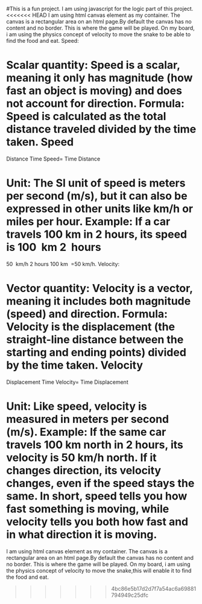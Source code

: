 #This is a fun project. I am using javascript for the logic part of this project.
<<<<<<< HEAD
I am using html canvas element as my container.
The canvas is a rectangular area on an html page.By default the canvas has no content and no border. This is where the game will be played.
On my board, i am using the physics concept of velocity to move the snake to be able to find the food and eat.
Speed:

Scalar quantity: Speed is a scalar, meaning it only has magnitude (how fast an object is moving) and does not account for direction.
Formula: Speed is calculated as the total distance traveled divided by the time taken.
Speed
=
Distance
Time
Speed=
Time
Distance
​

Unit: The SI unit of speed is meters per second (m/s), but it can also be expressed in other units like km/h or miles per hour.
Example: If a car travels 100 km in 2 hours, its speed is
100
 km
2
 hours
=
50
 km/h
2 hours
100 km
​
=50 km/h.
Velocity:

Vector quantity: Velocity is a vector, meaning it includes both magnitude (speed) and direction.
Formula: Velocity is the displacement (the straight-line distance between the starting and ending points) divided by the time taken.
Velocity
=
Displacement
Time
Velocity=
Time
Displacement
​

Unit: Like speed, velocity is measured in meters per second (m/s).
Example: If the same car travels 100 km north in 2 hours, its velocity is 50 km/h north. If it changes direction, its velocity changes, even if the speed stays the same.
In short, speed tells you how fast something is moving, while velocity tells you both how fast and in what direction it is moving.
=======
 I am using html canvas element as my container.
  The canvas is a rectangular area on an html page.By default the canvas has no content and no border. This is where the game will be played. 
On my board, i am using the physics concept of velocity to move the snake,this will enable it to find the food and eat.
>>>>>>> 4bc86e5b17d2d7f7a54ac6a69881794949c25dfc
